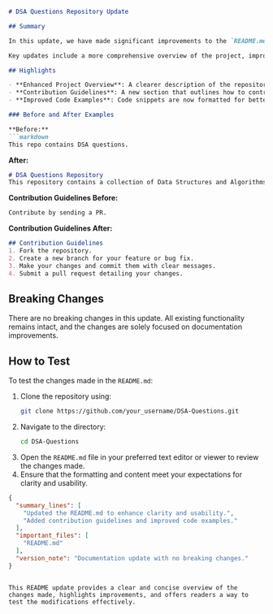 ```markdown
# DSA Questions Repository Update

## Summary

In this update, we have made significant improvements to the `README.md` file of the DSA Questions repository. The main goal of these changes is to enhance the clarity and usability of the documentation for contributors and users alike. By providing clear instructions and structured content, we aim to foster a better understanding of the repository's purpose and how to effectively contribute to it.

Key updates include a more comprehensive overview of the project, improved formatting for code snippets, and a dedicated section for contribution guidelines. Additionally, we have streamlined the organization of the README to facilitate easier navigation and access to critical information.

## Highlights

- **Enhanced Project Overview**: A clearer description of the repository's goals and objectives.
- **Contribution Guidelines**: A new section that outlines how to contribute to the project effectively.
- **Improved Code Examples**: Code snippets are now formatted for better readability and understanding.

### Before and After Examples

**Before:**
```markdown
This repo contains DSA questions.
```

**After:**
```markdown
# DSA Questions Repository
This repository contains a collection of Data Structures and Algorithms (DSA) questions designed to help developers enhance their coding skills and prepare for technical interviews.
```

**Contribution Guidelines Before:**
```markdown
Contribute by sending a PR.
```

**Contribution Guidelines After:**
```markdown
## Contribution Guidelines
1. Fork the repository.
2. Create a new branch for your feature or bug fix.
3. Make your changes and commit them with clear messages.
4. Submit a pull request detailing your changes.
```

## Breaking Changes

There are no breaking changes in this update. All existing functionality remains intact, and the changes are solely focused on documentation improvements.

## How to Test

To test the changes made in the `README.md`:

1. Clone the repository using:
   ```bash
   git clone https://github.com/your_username/DSA-Questions.git
   ```
2. Navigate to the directory:
   ```bash
   cd DSA-Questions
   ```
3. Open the `README.md` file in your preferred text editor or viewer to review the changes made.
4. Ensure that the formatting and content meet your expectations for clarity and usability.

```json
{
  "summary_lines": [
    "Updated the README.md to enhance clarity and usability.",
    "Added contribution guidelines and improved code examples."
  ],
  "important_files": [
    "README.md"
  ],
  "version_note": "Documentation update with no breaking changes."
}
```
``` 

This README update provides a clear and concise overview of the changes made, highlights improvements, and offers readers a way to test the modifications effectively.